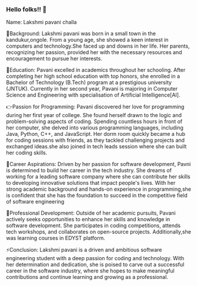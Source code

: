 ### Hello folks!! 👋
Name: Lakshmi pavani challa

🔭Background:
Lakshmi pavani was born in a small town in the kandukur,ongole. From a young age, she showed a keen interest in computers and technology.She faced up and downs in her life. Her parents, recognizing her passion, provided her with the necessary resources and encouragement to pursue her interests.

🌱Education:
                  Pavani excelled in academics throughout her schooling. After completing her high school education with top honors, she enrolled in a Bachelor of Technology (B.Tech) program at a prestigious university (JNTUK). Currently in her second year, Pavani is majoring in Computer Science and Engineering with specialisation of Artificial Intelligence[AI].

👉Passion for Programming:
                 Pavani discovered her love for programming during her first year of college. She found herself drawn to the logic and problem-solving aspects of coding. Spending countless hours in front of her computer, she delved into various programming languages, including Java, Python, C++, and JavaScript. Her dorm room quickly became a hub for coding sessions with friends, as they tackled challenging projects and exchanged ideas.she also joined in tech leads session where she can built her coding skills.

💫Career Aspirations:
                  Driven by her passion for software development, Pavni is determined to build her career in the tech industry. She dreams of working for a leading software company where she can contribute her skills to developing innovative solutions that impact people's lives. With her strong academic background and hands-on experience in programming,she is confident that she has the foundation to succeed in the competitive field of software engineering

🌟Professional Development:
                   Outside of her academic pursuits, Pavani actively seeks opportunities to enhance her skills and knowledge in software development. She participates in coding competitions, attends tech workshops, and collaborates on open-source projects. Additionally,she was learning courses in EDYST platform.

⚡Conclusion:
             Lakshmi pavani is a driven and ambitious software engineering student with a deep passion for coding and technology. With her determination and dedication, she is poised to carve out a successful career in the software industry, where she hopes to make meaningful contributions and continue learning and growing as a professional.


<!--
**Lakshmi-19pavani/Lakshmi-19pavani** is a ✨ _special_ ✨ repository because its `README.md` (this file) appears on your GitHub profile.

Here are some ideas to get you started:

- 🔭 I’m currently working on ...Machine Learning
- 🌱 I’m currently learning ...java skills
- 👯 I’m looking to collaborate on ... who has more intrest on coding
- 🤔 I’m looking for help with ...
- 💬 Ask me about ...
- 📫 How to reach me: ...if you have any doubts u can contact with my mail challalakshmipavani@gmail.com
- 😄 Pronouns: ...
- ⚡ Fun fact: ... Do you have any funny or heartwarming stories about your pets? Maybe your cat has a talent for opening doors, or your dog has a habit of stealing socks.
-->
